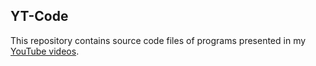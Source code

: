 ## YT-Code

This repository contains source code files of programs
presented in my [YouTube videos](https://www.youtube.com/viktorgarske).
